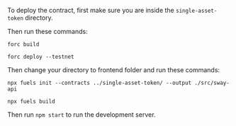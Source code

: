 To deploy the contract, first make sure you are inside the `single-asset-token` directory.

Then run these commands:

```forc build```

```forc deploy --testnet```


Then change your directory to frontend folder and run these commands:

```npx fuels init --contracts ../single-asset-token/ --output ./src/sway-api```

```npx fuels build```

Then run `npm start` to run the development server.